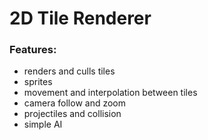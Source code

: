 # 2D Tile Renderer
### Features:
- renders and culls tiles
- sprites
- movement and interpolation between tiles
- camera follow and zoom
- projectiles and collision
- simple AI
